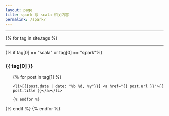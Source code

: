 ```yaml
---
layout: page
title: spark 与 scala 相关内容
permalink: /spark/
---
```


***

{% for tag in site.tags %}
***
  {% if tag[0] == "scala" or tag[0] == "spark"%}  
  <h3>{{ tag[0] }}</h3>
  
  <ul>
    {% for post in tag[1] %}
    
    <li>[{{post.date | date: "%b %d, %y"}}] <a href="{{ post.url }}">{{ post.title }}</a></li>
      
    {% endfor %}
  </ul>
  {% endif %} 
{% endfor %}